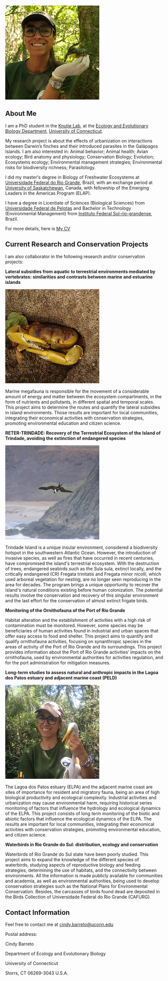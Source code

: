 ![Image of Cindy Barreto](images/headshot.png "Cindy Barreto - PhD Student in EEB") 

## About Me
I am a PhD student in the [Knutie Lab](https://www.knutielab.com/), at the [Ecology and Evolutionary Biology Department](https://eeb.uconn.edu/), [University of Connecticut](https://uconn.edu/).

My research project is about the effects of urbanization on interactions between Darwin’s finches and their introduced parasites in the Galápagos Islands. I am also interested in: Animal behavior; Animal health; Avian ecology; Bird anatomy and physiology; Conservation Biology; Evolution; Ecosystems ecology; Environmental management strategies; Environmental risks for biodiversity richness; Parasitology.

I did my master's degree in Biology of Freshwater Ecosystems at [Universidade Federal do Rio Grande](https://www.furg.br/), Brazil, with an exchange period at [University of Saskatchewan](https://www.usask.ca/), Canada, with fellowship of the Emerging Leaders in the Americas Program (ELAP).

I have a degree in Licentiate of Sciences (Biological Sciences) from [Universidade Federal de Pelotas](https://portal.ufpel.edu.br/en/) and Bachelor in Technology (Environmental Management) from [Instituto Federal Sul-rio-grandense](http://www.ifsul.edu.br/), Brazil.

For more details, here is [My CV](pdf/cv.pdf)



## Current Research and Conservation Projects
I am also collaborator in the following research and/or conservation projects:

**Lateral subsidies from aquatic to terrestrial environments mediated by vertebrates: similarities and contrasts between marine and estuarine islands**

![Image of Cindy Barreto](images/john.jpg "Johngarthia lagostoma at Trindade Island, Brazil") 

Marine megafauna is responsible for the movement of a considerable amount of energy and matter between the ecosystem compartments, in the form of nutrients and pollutants, in different spatial and temporal scales. This project aims to determine the routes and quantify the lateral subsidies in island environments. Those results are important for local communities, integrating their economical activities with conservation strategies, promoting environmental education and citizen science.

**RETER-TRINDADE: Recovery of the Terrestrial Ecosystem of the Island of Trindade, avoiding the extinction of endangered species**

![Image of Cindy Barreto](images/fregatatrini.jpg "Fregata trinitatis at Trindade Island, Brazil")

Trindade Island is a unique insular environment, considered a biodiversity hotspot in the southwestern Atlantic Ocean. However, the introduction of invasive species, as well as fires that have occurred in recent centuries, have compromised the island's terrestrial ecosystem. With the destruction of trees, endangered seabirds such as the Sula sula, extinct locally, and the critically endangered (CR) Fregata trinitatis and Fregata minor nicolli, which used arboreal vegetation for nesting, are no longer seen reproducing in the area for decades. The program brings a unique opportunity to recover the island's natural conditions existing before human colonization. The potential results involve the conservation and recovery of this singular environment and the last effort for the conservation of almost extinct frigate birds.

**Monitoring of the Ornithofauna of the Port of Rio Grande**


Habitat alteration and the establishment of activities with a high risk of contamination must be monitored. However, some species may be beneficiaries of human activities found in industrial and urban spaces that offer easy access to food and shelter. This project aims to quantify and qualify ornithofauna activities, focusing on synanthropic species in the areas of activity of the Port of Rio Grande and its surroundings. This project provides information about the Port of Rio Grande activities’ impacts on the ornithofauna, used by environmental authorities for activities regulation, and for the port administration for mitigation measures.

**Long-term studies to assess natural and anthropic impacts in the Lagoa dos Patos estuary and adjacent marine coast (PELD)**

![Image of Cindy Barreto](images/peld.jpg "Cindy and a Great Egret at Marinheiros Island, Lagoa dos Patos")

The Lagoa dos Patos estuary (ELPA) and the adjacent marine coast are sites of importance for resident and migratory fauna, being an area of high biological productivity and ecological complexity. Industrial activities and urbanization may cause environmental harm, requiring historical series monitoring of factors that influence the hydrology and ecological dynamics of the ELPA. This project consists of long term monitoring of the biotic and abiotic factors that influence the ecological dynamics of the ELPA. The results are important for local communities, integrating their economical activities with conservation strategies, promoting environmental education, and citizen science.

**Waterbirds in Rio Grande do Sul: distribution, ecology and conservation**

Waterbirds of Rio Grande do Sul state have been poorly studied. This project aims to expand the knowledge of the different species of waterbirds, studying aspects of reproductive biology and feeding strategies, determining the use of habitats, and the connectivity between environments. All the information is made publicly available for communities and academia, as well as environmental authorities, being used to develop conservation strategies such as the National Plans for Environmental Conservation. Besides, the carcasses of birds found dead are deposited in the Birds Collection of Universidade Federal do Rio Grande (CAFURG).

## Contact Information

Feel free to contact me at <cindy.barreto@uconn.edu>


Postal address:

 Cindy Barreto
 
 Department of Ecology and Evolutionary Biology
 
 University of Connecticut
 
 Storrs, CT 06269-3043 U.S.A.
